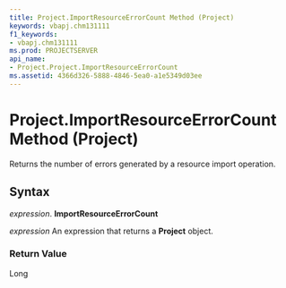 ```yaml
---
title: Project.ImportResourceErrorCount Method (Project)
keywords: vbapj.chm131111
f1_keywords:
- vbapj.chm131111
ms.prod: PROJECTSERVER
api_name:
- Project.Project.ImportResourceErrorCount
ms.assetid: 4366d326-5888-4846-5ea0-a1e5349d03ee
---
```



# Project.ImportResourceErrorCount Method (Project)

Returns the number of errors generated by a resource import operation.


## Syntax

 _expression_. **ImportResourceErrorCount**

 _expression_ An expression that returns a **Project** object.


### Return Value

Long


